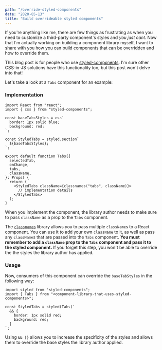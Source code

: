 ```yaml
---
path: "/override-styled-components"
date: "2020-05-13"
title: "Build overrideable styled components"
---
```


If you're anything like me, there are few things as frustrating as when you need to customize a third-party component's styles and _you just cant_. Now that I'm actually working on building a component library myself, I want to share with you how you can build components that can be overridden and how to override them.

This blog post is for people who use [styled-components](https://styled-components.com/). I'm sure other CSS-in-JS solutions have this functionality too, but this post won't delve into that!

Let's take a look at a `Tabs` component for an example:

### Implementation

```tsx
import React from "react";
import { css } from "styled-components";

const baseTabsStyles = css`
  border: 1px solid blue;
  background: red;
`;

const StyledTabs = styled.section`
  ${baseTabsStyles};
`;

export default function Tabs({
  selectedTab,
  onChange,
  tabs,
  className,
}: Props) {
  return (
    <StyledTabs className={classnames("tabs", className)}>
      // implementation details
    </StyledTabs>
  );
}
```

When you implement the component, the library author needs to make sure to pass `className` as a prop to the `Tabs` component.

The [`classnames`](https://www.npmjs.com/package/classnames) library allows you to pass multiple `className`s to a React component. You can use it to add your own `className` to it, as well as pass any `className`s that are passed into the `Tabs` component. **You must remember to add a `className` prop to the `Tabs` component and pass it to the styled component.** If you forget this step, you won't be able to override the the styles the library author has applied.

### Usage

Now, consumers of this component can override the `baseTabStyles` in the following way:

```tsx
import styled from "styled-components";
import { Tabs } from "<component-library-that-uses-styled-components>";

const StyledTabs = styled(Tabs)`
  && {
    border: 1px solid red;
    background: red;
  }
`;
```

Using `&& {}` allows you to increase the specificity of the styles and allows them to override the base styles the library author applied.
